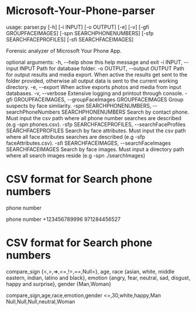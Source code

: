 # Microsoft-Your-Phone-parser
usage: parser.py [-h] [-i INPUT] [-o OUTPUT] [-e] [-v] [-gfi GROUPFACEIMAGES] [-spn SEARCHPHONENUMBERS] [-sfp SEARCHFACEPROFILES] [-sfi SEARCHFACEIMAGES]

Forensic analyzer of Microsoft Your Phone App.

optional arguments:
  -h, --help            show this help message and exit
  -i INPUT, --input INPUT
                        Path for database folder.
  -o OUTPUT, --output OUTPUT
                        Path for output results and media export. When active the results get sent to the folder provided, otherwise all output data is sent to the current working directory.
  -e, --export          When active exports photos and media from input databases.
  -v, --verbose         Extensive logging and printout through console.
  -gfi GROUPFACEIMAGES, --groupFaceImages GROUPFACEIMAGES
                        Group suspects by face similarity.
  -spn SEARCHPHONENUMBERS, --searchPhoneNumbers SEARCHPHONENUMBERS
                        Search by contact phone. Must input the csv path where all phone number searches are described (e.g -spn phones.csv).
  -sfp SEARCHFACEPROFILES, --searchFaceProfiles SEARCHFACEPROFILES
                        Search by face attributes. Must input the csv path where all face attributes searches are described (e.g -sfp faceAttributes.csv).
  -sfi SEARCHFACEIMAGES, --searchFaceImages SEARCHFACEIMAGES
                        Search by face images. Must input a directory path where all search images reside (e.g -spn ./searchImages)

# CSV format for Search phone numbers
  phone number

<Example>
  phone number 
  +123456789996
  971284456527
  
# CSV format for Search phone numbers
  compare_sign {<,>,=>,<=,!=,==,Null>},
  age,
  race {asian, white, middle eastern, indian, latino and black},
  emotion {angry, fear, neutral, sad, disgust, happy and surprise},
  gender {Man,Woman}

<Example>
  compare_sign,age,race,emotion,gender
  <=,30,white,happy,Man
  Null,Null,Null,neutral,Woman



